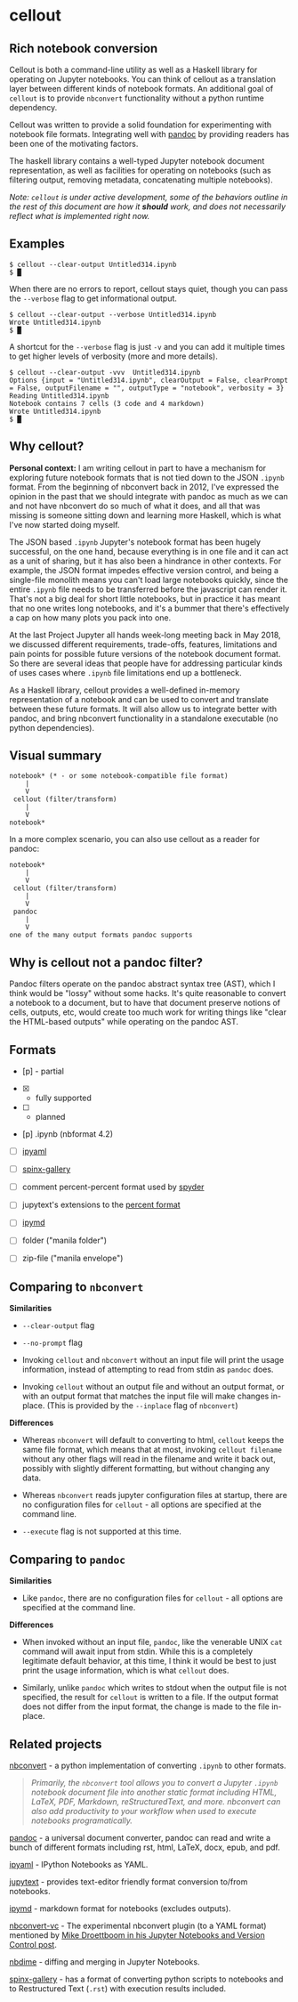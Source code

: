 # cellout

## Rich notebook conversion

Cellout is both a command-line utility as well as a Haskell library for
operating on Jupyter notebooks. You can think of cellout as a translation layer
between different kinds of notebook formats. An additional goal of `cellout` is
to provide `nbconvert` functionality without a python runtime dependency.

Cellout was written to provide a solid foundation for experimenting with
notebook file formats. Integrating well with [pandoc][pandoc] by providing
readers has been one of the motivating factors.

The haskell library contains a well-typed Jupyter notebook document
representation, as well as facilities for operating on notebooks (such as
filtering output, removing metadata, concatenating multiple notebooks).

*Note: `cellout` is under active development, some of the behaviors outline in the
rest of this document are how  it **should** work, and does not
necessarily reflect what is implemented right now.*

## Examples

```
$ cellout --clear-output Untitled314.ipynb
$ █
```

When there are no errors to report, cellout stays quiet, though you can pass the
`--verbose` flag to get informational output.


```
$ cellout --clear-output --verbose Untitled314.ipynb
Wrote Untitled314.ipynb
$ █
```

A shortcut for the `--verbose` flag is just `-v` and you can add it multiple
times to get higher levels of verbosity (more and more details).

```
$ cellout --clear-output -vvv  Untitled314.ipynb
Options {input = "Untitled314.ipynb", clearOutput = False, clearPrompt = False, outputFilename = "", outputType = "notebook", verbosity = 3}
Reading Untitled314.ipynb
Notebook contains 7 cells (3 code and 4 markdown)
Wrote Untitled314.ipynb
$ █
```

## Why cellout?

**Personal context:** I am writing cellout in part to have a mechanism for exploring
future notebook formats that is not tied down to the JSON `.ipynb` format. From
the beginning of nbconvert back in 2012, I've expressed the opinion in the past
that we should integrate with pandoc as much as we can and not have nbconvert do
so much of what it does, and all that was missing is someone sitting down and
learning more Haskell, which is what I've now started doing myself.

The JSON based `.ipynb` Jupyter's notebook format has been hugely successful, on
the one hand, because everything is in one file and it can act as a unit of
sharing, but it has also been a hindrance in other contexts. For example, the
JSON format impedes effective version control, and being a single-file monolith
means you can't load large notebooks quickly, since the entire `.ipynb` file needs
to be transferred before the javascript can render it. That's not a big deal for
short little notebooks, but in practice it has meant that no one writes long
notebooks, and it's a bummer that there's effectively a cap on how many plots
you pack into one.

At the last Project Jupyter all hands week-long meeting back in May 2018, we
discussed different requirements, trade-offs, features, limitations and pain
points for possible future versions of the notebook document format. So there
are several ideas that people have for addressing particular kinds of uses cases
where `.ipynb` file limitations end up a bottleneck.

As a Haskell library, cellout provides a well-defined in-memory representation
of a notebook and can be used to convert and translate between these future
formats. It will also allow us to integrate better with pandoc, and bring
nbconvert functionality in a standalone executable (no python dependencies).

## Visual summary
```
notebook* (* - or some notebook-compatible file format)
    |
    V
 cellout (filter/transform)
    |
    V
notebook*
```

In a more complex scenario, you can also use cellout as a reader for pandoc:

```
notebook*
    |
    V
 cellout (filter/transform)
    |
    V
 pandoc
    |
    V
one of the many output formats pandoc supports

```


## Why is cellout not a pandoc filter?

Pandoc filters operate on the pandoc abstract syntax tree (AST), which I think
would be "lossy" without some hacks. It's quite reasonable to convert a notebook
to a document, but to have that document preserve notions of cells, outputs,
etc, would create too much work for writing things like "clear the HTML-based
outputs" while operating on the pandoc AST.

## Formats
- [p] - partial
- [x] - fully supported
- [ ] - planned

- [p]  .ipynb (nbformat 4.2)
- [ ] [ipyaml](https://github.com/prabhuramachandran/ipyaml)
- [ ] [spinx-gallery](https://sphinx-gallery.readthedocs.io/en/latest/syntax.html)
- [ ] comment percent-percent format used by [spyder](https://docs.spyder-ide.org/editor.html#defining-code-cells)
- [ ] jupytext's extensions to the [percent format](https://github.com/mwouts/jupytext#the-percent-format)
- [ ] [ipymd](https://github.com/rossant/ipymd)
- [ ] folder  ("manila folder")
- [ ] zip-file ("manila envelope")


## Comparing to `nbconvert`

**Similarities**

- `--clear-output` flag

- `--no-prompt` flag

- Invoking `cellout` and `nbconvert` without an input file will print the usage
  information, instead of attempting to read from stdin as `pandoc` does.

- Invoking `cellout` without an output file and without an output format,
  or with an output format that matches the input file will make changes
  in-place. (This is provided by the `--inplace` flag of `nbconvert`)


**Differences**

- Whereas `nbconvert` will default to converting to html, `cellout` keeps the
  same file format, which means that at most, invoking `cellout filename`
  without any other flags will read in the filename and write it back out,
  possibly with slightly different formatting, but without changing any data.

- Whereas `nbconvert` reads jupyter configuration files at startup, there are no
  configuration files for `cellout` - all options are specified at the command
  line.

- `--execute` flag is not supported at this time.


## Comparing to `pandoc`

**Similarities**

- Like `pandoc`, there are no configuration files for `cellout` - all options
  are specified at the command line.


**Differences**

- When invoked without an input file, `pandoc`, like the venerable UNIX `cat`
  command will await input from stdin. While this is a completely legitimate
  default behavior, at this time, I think it would be best to just print the
  usage information, which is what `cellout` does.

- Similarly, unlike `pandoc` which writes to stdout when the output file is not
  specified, the result for `cellout` is written to a file. If the output format
  does not differ from the input format, the change is made to the file
  in-place.

## Related projects

[nbconvert](https://nbconvert.readthedocs.io/en/latest/) - a python implementation of converting `.ipynb` to other formats.

> *Primarily, the `nbconvert` tool allows you to convert a Jupyter `.ipynb`
> notebook document file into another static format including HTML, LaTeX, PDF,
> Markdown, reStructuredText, and more. nbconvert can also add productivity to
> your workflow when used to execute notebooks programatically.*

[pandoc][pandoc] - a universal document converter, pandoc can read and write a
bunch of different formats including rst, html, LaTeX, docx, epub, and pdf.

[ipyaml](https://github.com/prabhuramachandran/ipyaml) - IPython Notebooks as
YAML.

[jupytext](https://github.com/mwouts/jupytext) - provides text-editor friendly format conversion to/from notebooks.

[ipymd](https://github.com/rossant/ipymd) - markdown format for notebooks
(excludes outputs).

[nbconvert-vc](https://github.com/mdboom/nbconvert_vc) - The experimental
nbconvert plugin (to a YAML format) mentioned by [Mike Droettboom in his Jupyter
Notebooks and Version Control post](https://droettboom.com/blog/2018/01/18/diffable-jupyter-notebooks/).

[nbdime](https://nbdime.readthedocs.io/en/stable/) - diffing and merging in
Jupyter Notebooks.

[spinx-gallery](https://sphinx-gallery.readthedocs.io/en/latest/syntax.html) -
has a format of converting python scripts to notebooks and to Restructured Text
(`.rst`) with execution results included.

[pandoc]: https://pandoc.org "Pandoc: a universal document converter"
